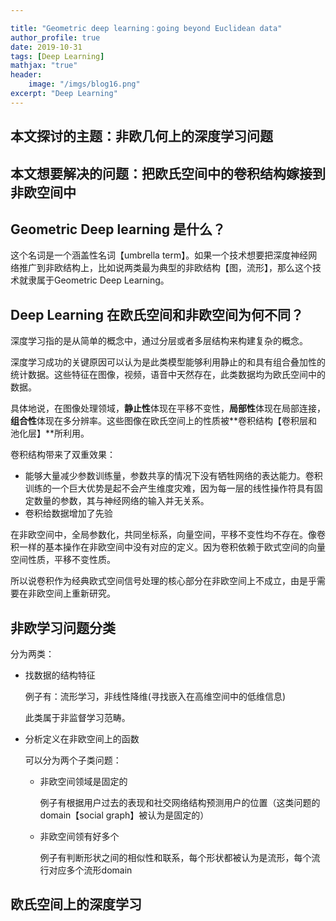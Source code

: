 ```yaml
---

title: "Geometric deep learning：going beyond Euclidean data"
author_profile: true
date: 2019-10-31
tags: [Deep Learning]
mathjax: "true"
header:
    image: "/imgs/blog16.png"
excerpt: "Deep Learning"
---
```


## 本文探讨的主题：非欧几何上的深度学习问题

## 本文想要解决的问题：把欧氏空间中的卷积结构嫁接到非欧空间中

## Geometric Deep learning 是什么？ 

这个名词是一个涵盖性名词【umbrella term】。如果一个技术想要把深度神经网络推广到非欧结构上，比如说两类最为典型的非欧结构【图，流形】，那么这个技术就隶属于Geometric Deep Learning。

## Deep Learning 在欧氏空间和非欧空间为何不同？

深度学习指的是从简单的概念中，通过分层或者多层结构来构建复杂的概念。

深度学习成功的关键原因可以认为是此类模型能够利用静止的和具有组合叠加性的统计数据。这些特征在图像，视频，语音中天然存在，此类数据均为欧氏空间中的数据。

具体地说，在图像处理领域，**静止性**体现在平移不变性，**局部性**体现在局部连接，**组合性**体现在多分辨率。这些图像在欧氏空间上的性质被**卷积结构【卷积层和池化层】**所利用。

卷积结构带来了双重效果：

* 能够大量减少参数训练量，参数共享的情况下没有牺牲网络的表达能力。卷积训练的一个巨大优势是起不会产生维度灾难，因为每一层的线性操作符具有固定数量的参数，其与神经网络的输入并无关系。
* 卷积给数据增加了先验

在非欧空间中，全局参数化，共同坐标系，向量空间，平移不变性均不存在。像卷积一样的基本操作在非欧空间中没有对应的定义。因为卷积依赖于欧式空间的向量空间性质，平移不变性质。

所以说卷积作为经典欧式空间信号处理的核心部分在非欧空间上不成立，由是乎需要在非欧空间上重新研究。

## 非欧学习问题分类

分为两类：

* 找数据的结构特征

  例子有：流形学习，非线性降维(寻找嵌入在高维空间中的低维信息)

  此类属于非监督学习范畴。

* 分析定义在非欧空间上的函数

  可以分为两个子类问题：

  * 非欧空间领域是固定的

    例子有根据用户过去的表现和社交网络结构预测用户的位置（这类问题的domain【social graph】被认为是固定的）

  * 非欧空间领有好多个

    例子有判断形状之间的相似性和联系，每个形状都被认为是流形，每个流行对应多个流形domain

## 欧氏空间上的深度学习





